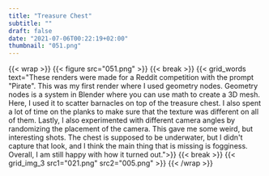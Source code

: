 ```yaml
---
title: "Treasure Chest"
subtitle: ""
draft: false
date: "2021-07-06T00:22:19+02:00"
thumbnail: "051.png"
---
```

{{< wrap >}}
{{< figure src="051.png" >}}
{{< break >}}
{{< grid_words text="These renders were made for a Reddit competition with the prompt \"Pirate\". This was my first render where I used geometry nodes. Geometry nodes is a system in Blender where you can use math to create a 3D mesh. Here, I used it to scatter barnacles on top of the treasure chest. I also spent a lot of time on the planks to make sure that the texture was different on all of them. Lastly, I also experimented with different camera angles by randomizing the placement of the camera. This gave me some weird, but interesting shots. The chest is supposed to be underwater, but I didn't capture that look, and I think the main thing that is missing is fogginess. Overall, I am still happy with how it turned out.">}}
{{< break >}}
{{< grid_img_3 src1="021.png" src2="005.png" >}}
{{< /wrap >}}